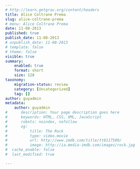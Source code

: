 ```yaml
---
# http://learn.getgrav.org/content/headers
title: Alice Coltrane Prema
slug: alice-coltrane-prema
# menu: Alice Coltrane Prema
date: 11-08-2013
published: true
publish_date: 11-08-2013
# unpublish_date: 11-08-2013
# template: false
# theme: false
visible: true
summary:
    enabled: true
    format: short
    size: 128
taxonomy:
    migration-status: review
    category: [Uncategorized]
    tag: []
author: guyadmin
metadata:
    author: guyadmin
#      description: Your page description goes here
#      keywords: HTML, CSS, XML, JavaScript
#      robots: noindex, nofollow
#      og:
#          title: The Rock
#          type: video.movie
#          url: http://www.imdb.com/title/tt0117500/
#          image: http://ia.media-imdb.com/images/rock.jpg
#  cache_enable: false
#  last_modified: true

---
```


